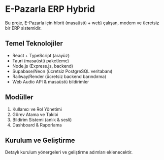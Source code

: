 # E-Pazarla ERP Hybrid

Bu proje, E-Pazarla için hibrit (masaüstü + web) çalışan, modern ve ücretsiz bir ERP sistemidir.

## Temel Teknolojiler
- React + TypeScript (arayüz)
- Tauri (masaüstü paketleme)
- Node.js (Express.js, backend)
- Supabase/Neon (ücretsiz PostgreSQL veritabanı)
- Railway/Render (ücretsiz backend barındırma)
- Web Audio API & masaüstü bildirimler

## Modüller
1. Kullanıcı ve Rol Yönetimi
2. Görev Atama ve Takibi
3. Bildirim Sistemi (anlık & sesli)
4. Dashboard & Raporlama

## Kurulum ve Geliştirme
Detaylı kurulum yönergeleri ve geliştirme adımları eklenecektir.
